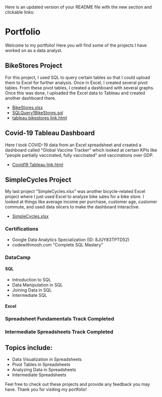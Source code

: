 

Here is an updated version of your README file with the new section and clickable links:

# Portfolio

Welcome to my portfolio! Here you will find some of the projects I have worked on as a data analyst.

## BikeStores Project

For this project, I used SQL to query certain tables so that I could upload them to Excel for further analysis. Once in Excel, I created several pivot tables. From these pivot tables, I created a dashboard with several graphs. Once this was done, I uploaded the Excel data to Tableau and created another dashboard there.

* [BikeStores.xlsx](https://github.com/Clayharms/Portfolio/blob/main/BikeStores.xlsx)
* [SQLQuery1BikeStores.sql](https://github.com/Clayharms/Portfolio/blob/main/SQLQuery1BikeStores.sql)
* [tableau bikestores link.html](https://github.com/Clayharms/Portfolio/blob/main/tableau%20bikestores%20link.html)

## Covid-19 Tableau Dashboard

Here I took COVID-19 data from an Excel spreadsheet and created a dashboard called "Global Vaccine Tracker" which looked at certain KPIs like "people partially vaccinated, fully vaccinated" and vaccinations over GDP.

* [Covid19 Tableau link.html](https://github.com/Clayharms/Portfolio/blob/main/Covid19%20Tableau%20link.html)

## SimpleCycles Project

My last project "SimpleCycles.xlsx" was another bicycle-related Excel project where I just used Excel to analyze bike sales for a bike store. I looked at things like average income per purchase, customer age, customer commute, and used data slicers to make the dashboard interactive.

* [SimpleCycles.xlsx](https://github.com/Clayharms/Portfolio/blob/main/SimpleCycles.xlsx)

### Certifications

* Google Data Analytics Specialization (ID: 8JUY83TPTD52)
* codewithmosh.com "Complete SQL Mastery"

### DataCamp

#### SQL
* Introduction to SQL
* Data Manipulation in SQL
* Joining Data in SQL
* Intermediate SQL

#### Excel

### Spreadsheet Fundamentals Track Completed
### Intermediate Spreadsheets Track Completed
## Topics include:
* Data Visualization in Spreadsheets
* Pivot Tables in Spreadsheets
* Analyzing Data in Spreadsheets
* Intermediate Spreadsheets

Feel free to check out these projects and provide any feedback you may have. Thank you for visiting my portfolio!
